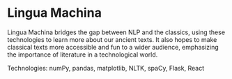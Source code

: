 # Lingua Machina

Lingua Machina bridges the gap between NLP and the classics, using these technologies to learn more about our ancient texts. It also hopes to make classical texts more accessible and fun to a wider audience, emphasizing the importance of literature in a technological world.

Technologies: numPy, pandas, matplotlib, NLTK, spaCy, Flask, React
